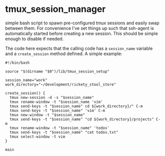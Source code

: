 # tmux_session_manager
simple bash script to spawn pre-configured tmux sessions and easily swap between them. For convenience I've set things up such that ssh-agent is automatically started before creating a new session. This should be simple enough to disable if needed.

The code here expects that the calling code has a `session_name` variable and a `create_session` method defined. A simple example:

```
#!/bin/bash

source "$(dirname "$0")/lib/tmux_session_setup"

session_name="work"
work_directory="~/development/rickety_stool_store"

create_session() {
  tmux new-session -d -s "$session_name"
  tmux rename-window -t "$session_name 'vim'
  tmux send-keys -t "$session_name" cd ${work_directory}/" C-m
  tmux send-keys -t "$session_name" 'vim' C-m
  tmux new-window -t "$session_name" 
  tmux send-keys -t "$session_name" "cd ${work_directory}/projects" C-m
  tmux rename-window -t "$session_name" 'todos'
  tmux send-keys -t "$session_name" "cat todos.txt"
  tmux select-window -t vim
}

main
```
